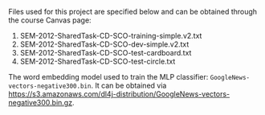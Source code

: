 Files used for this project are specified below and can be obtained through the 
course Canvas page:

1. SEM-2012-SharedTask-CD-SCO-training-simple.v2.txt
2. SEM-2012-SharedTask-CD-SCO-dev-simple.v2.txt
3. SEM-2012-SharedTask-CD-SCO-test-cardboard.txt
4. SEM-2012-SharedTask-CD-SCO-test-circle.txt

The word embedding model used to train the MLP classifier: 
`GoogleNews-vectors-negative300.bin`. It can be obtained via 
https://s3.amazonaws.com/dl4j-distribution/GoogleNews-vectors-negative300.bin.gz.
